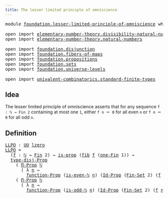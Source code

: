 ```yaml
---
title: The lesser limited principle of omniscience
---
```


<pre class="Agda"><a id="69" class="Keyword">module</a> <a id="76" href="foundation.lesser-limited-principle-of-omniscience.html" class="Module">foundation.lesser-limited-principle-of-omniscience</a> <a id="127" class="Keyword">where</a>

<a id="134" class="Keyword">open</a> <a id="139" class="Keyword">import</a> <a id="146" href="elementary-number-theory.divisibility-natural-numbers.html" class="Module">elementary-number-theory.divisibility-natural-numbers</a>
<a id="200" class="Keyword">open</a> <a id="205" class="Keyword">import</a> <a id="212" href="elementary-number-theory.natural-numbers.html" class="Module">elementary-number-theory.natural-numbers</a>

<a id="254" class="Keyword">open</a> <a id="259" class="Keyword">import</a> <a id="266" href="foundation.disjunction.html" class="Module">foundation.disjunction</a>
<a id="289" class="Keyword">open</a> <a id="294" class="Keyword">import</a> <a id="301" href="foundation.fibers-of-maps.html" class="Module">foundation.fibers-of-maps</a>
<a id="327" class="Keyword">open</a> <a id="332" class="Keyword">import</a> <a id="339" href="foundation.propositions.html" class="Module">foundation.propositions</a>
<a id="363" class="Keyword">open</a> <a id="368" class="Keyword">import</a> <a id="375" href="foundation.sets.html" class="Module">foundation.sets</a>
<a id="391" class="Keyword">open</a> <a id="396" class="Keyword">import</a> <a id="403" href="foundation.universe-levels.html" class="Module">foundation.universe-levels</a>

<a id="431" class="Keyword">open</a> <a id="436" class="Keyword">import</a> <a id="443" href="univalent-combinatorics.standard-finite-types.html" class="Module">univalent-combinatorics.standard-finite-types</a>
</pre>
## Idea

The lesser limited principle of omniscience asserts that for any sequence `f : ℕ → Fin 2` containing at most one `1`, either `f n ＝ 0` for all even `n` or `f n ＝ 0` for all odd `n`.

## Definition

<pre class="Agda"><a id="LLPO"></a><a id="709" href="foundation.lesser-limited-principle-of-omniscience.html#709" class="Function">LLPO</a> <a id="714" class="Symbol">:</a> <a id="716" href="foundation-core.universe-levels.html#235" class="Primitive">UU</a> <a id="719" href="Agda.Primitive.html#764" class="Primitive">lzero</a>
<a id="725" href="foundation.lesser-limited-principle-of-omniscience.html#709" class="Function">LLPO</a> <a id="730" class="Symbol">=</a>
  <a id="734" class="Symbol">(</a><a id="735" href="foundation.lesser-limited-principle-of-omniscience.html#735" class="Bound">f</a> <a id="737" class="Symbol">:</a> <a id="739" href="elementary-number-theory.natural-numbers.html#1548" class="Datatype">ℕ</a> <a id="741" class="Symbol">→</a> <a id="743" href="univalent-combinatorics.standard-finite-types.html#2393" class="Function">Fin</a> <a id="747" class="Number">2</a><a id="748" class="Symbol">)</a> <a id="750" class="Symbol">→</a> <a id="752" href="foundation-core.propositions.html#1309" class="Function">is-prop</a> <a id="760" class="Symbol">(</a><a id="761" href="foundation-core.fibers-of-maps.html#942" class="Function">fib</a> <a id="765" href="foundation.lesser-limited-principle-of-omniscience.html#735" class="Bound">f</a> <a id="767" class="Symbol">(</a><a id="768" href="univalent-combinatorics.standard-finite-types.html#8190" class="Function">one-Fin</a> <a id="776" class="Number">1</a><a id="777" class="Symbol">))</a> <a id="780" class="Symbol">→</a>
  <a id="784" href="foundation.disjunction.html#1277" class="Function">type-disj-Prop</a>
    <a id="803" class="Symbol">(</a> <a id="805" href="foundation-core.propositions.html#6694" class="Function">Π-Prop</a> <a id="812" href="elementary-number-theory.natural-numbers.html#1548" class="Datatype">ℕ</a>
      <a id="820" class="Symbol">(</a> <a id="822" class="Symbol">λ</a> <a id="824" href="foundation.lesser-limited-principle-of-omniscience.html#824" class="Bound">n</a> <a id="826" class="Symbol">→</a>
        <a id="836" href="foundation-core.propositions.html#8294" class="Function">function-Prop</a> <a id="850" class="Symbol">(</a><a id="851" href="elementary-number-theory.divisibility-natural-numbers.html#2375" class="Function">is-even-ℕ</a> <a id="861" href="foundation.lesser-limited-principle-of-omniscience.html#824" class="Bound">n</a><a id="862" class="Symbol">)</a> <a id="864" class="Symbol">(</a><a id="865" href="foundation-core.sets.html#1420" class="Function">Id-Prop</a> <a id="873" class="Symbol">(</a><a id="874" href="univalent-combinatorics.standard-finite-types.html#2285" class="Function">Fin-Set</a> <a id="882" class="Number">2</a><a id="883" class="Symbol">)</a> <a id="885" class="Symbol">(</a><a id="886" href="foundation.lesser-limited-principle-of-omniscience.html#735" class="Bound">f</a> <a id="888" href="foundation.lesser-limited-principle-of-omniscience.html#824" class="Bound">n</a><a id="889" class="Symbol">)</a> <a id="891" class="Symbol">(</a><a id="892" href="univalent-combinatorics.standard-finite-types.html#6792" class="Function">zero-Fin</a> <a id="901" class="Number">1</a><a id="902" class="Symbol">))))</a>
    <a id="911" class="Symbol">(</a> <a id="913" href="foundation-core.propositions.html#6694" class="Function">Π-Prop</a> <a id="920" href="elementary-number-theory.natural-numbers.html#1548" class="Datatype">ℕ</a>
      <a id="928" class="Symbol">(</a> <a id="930" class="Symbol">λ</a> <a id="932" href="foundation.lesser-limited-principle-of-omniscience.html#932" class="Bound">n</a> <a id="934" class="Symbol">→</a>
        <a id="944" href="foundation-core.propositions.html#8294" class="Function">function-Prop</a> <a id="958" class="Symbol">(</a><a id="959" href="elementary-number-theory.divisibility-natural-numbers.html#2425" class="Function">is-odd-ℕ</a> <a id="968" href="foundation.lesser-limited-principle-of-omniscience.html#932" class="Bound">n</a><a id="969" class="Symbol">)</a> <a id="971" class="Symbol">(</a><a id="972" href="foundation-core.sets.html#1420" class="Function">Id-Prop</a> <a id="980" class="Symbol">(</a><a id="981" href="univalent-combinatorics.standard-finite-types.html#2285" class="Function">Fin-Set</a> <a id="989" class="Number">2</a><a id="990" class="Symbol">)</a> <a id="992" class="Symbol">(</a><a id="993" href="foundation.lesser-limited-principle-of-omniscience.html#735" class="Bound">f</a> <a id="995" href="foundation.lesser-limited-principle-of-omniscience.html#932" class="Bound">n</a><a id="996" class="Symbol">)</a> <a id="998" class="Symbol">(</a><a id="999" href="univalent-combinatorics.standard-finite-types.html#6792" class="Function">zero-Fin</a> <a id="1008" class="Number">1</a><a id="1009" class="Symbol">))))</a>
</pre>